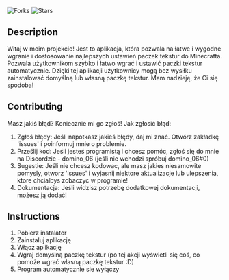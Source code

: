 ![Forks](https://img.shields.io/badge/forks-0-blue)
![Stars](https://img.shields.io/badge/stars-9-yellow)

## Description
Witaj w moim projekcie! Jest to aplikacja, która pozwala na łatwe i wygodne wgranie i dostosowanie najlepszych ustawień paczek tekstur do Minecrafta. Pozwala użytkownikom szybko i łatwo wgrać i ustawić paczki tekstur automatycznie. Dzięki tej aplikacji użytkownicy mogą bez wysiłku zainstalować domyślną lub własną paczkę tekstur. Mam nadzieję, że Ci się spodoba!

## Contributing
Masz jakiś błąd? Koniecznie mi go zgłoś! Jak zgłosić błąd:
1. Zgłoś błędy: Jeśli napotkasz jakieś błędy, daj mi znać. Otwórz zakładkę 'issues' i poinformuj mnie o problemie.
2. Prześlij kod: Jeśli jesteś programistą i chcesz pomóc, zgłoś się do mnie na Discordzie - domino_06 (jeśli nie wchodzi spróbuj domino_06#0)
3. Sugestie: Jeśli nie chcesz kodowac, ale masz jakies niesamowite pomysly, otworz 'issues' i wyjasnij niektore aktualizacje lub ulepszenia, ktore chcialbys zobaczyc w programie!
4. Dokumentacja: Jeśli widzisz potrzebę dodatkowej dokumentacji, możesz ją dodać!

## Instructions
1. Pobierz instalator
2. Zainstaluj aplikację
3. Włącz aplikację
4. Wgraj domyślną paczkę tekstur (po tej akcji wyświetli się coś, co pomoże wgrać własną paczkę tekstur :D)
5. Program automatycznie sie wyłączy